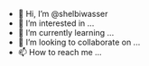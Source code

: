 - 👋 Hi, I’m @shelbiwasser
- 👀 I’m interested in ...
- 🌱 I’m currently learning ...
- 💞️ I’m looking to collaborate on ...
- 📫 How to reach me ...

<!---
shelbiwasser/shelbiwasser is a ✨ special ✨ repository because its `README.md` (this file) appears on your GitHub profile.
You can click the Preview link to take a look at your changes.
--->
